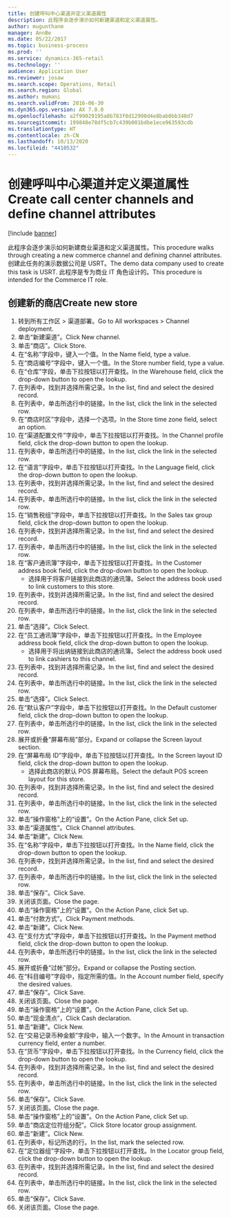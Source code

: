 ```yaml
---
title: 创建呼叫中心渠道并定义渠道属性
description: 此程序会逐步演示如何新建渠道和定义渠道属性。
author: mugunthanm
manager: AnnBe
ms.date: 05/22/2017
ms.topic: business-process
ms.prod: ''
ms.service: dynamics-365-retail
ms.technology: ''
audience: Application User
ms.reviewer: josaw
ms.search.scope: Operations, Retail
ms.search.region: Global
ms.author: mumani
ms.search.validFrom: 2016-06-30
ms.dyn365.ops.version: AX 7.0.0
ms.openlocfilehash: a2f99029195a8b783f0d12990d4e8bab0bb348d7
ms.sourcegitcommit: 199848e78df5cb7c439b001bdbe1ece963593cdb
ms.translationtype: HT
ms.contentlocale: zh-CN
ms.lasthandoff: 10/13/2020
ms.locfileid: "4410532"
---
```

# <a name="create-call-center-channels-and-define-channel-attributes"></a><span data-ttu-id="af5f5-103">创建呼叫中心渠道并定义渠道属性</span><span class="sxs-lookup"><span data-stu-id="af5f5-103">Create call center channels and define channel attributes</span></span>

[!include [banner](../includes/banner.md)]

<span data-ttu-id="af5f5-104">此程序会逐步演示如何新建商业渠道和定义渠道属性。</span><span class="sxs-lookup"><span data-stu-id="af5f5-104">This procedure walks through creating a new commerce channel and defining channel attributes.</span></span> <span data-ttu-id="af5f5-105">创建此任务的演示数据公司是 USRT。</span><span class="sxs-lookup"><span data-stu-id="af5f5-105">The demo data company used to create this task is USRT.</span></span> <span data-ttu-id="af5f5-106">此程序是专为商业 IT 角色设计的。</span><span class="sxs-lookup"><span data-stu-id="af5f5-106">This procedure is intended for the Commerce IT role.</span></span>


## <a name="create-new-store"></a><span data-ttu-id="af5f5-107">创建新的商店</span><span class="sxs-lookup"><span data-stu-id="af5f5-107">Create new store</span></span>
1. <span data-ttu-id="af5f5-108">转到所有工作区 > 渠道部署。</span><span class="sxs-lookup"><span data-stu-id="af5f5-108">Go to All workspaces > Channel deployment.</span></span>
2. <span data-ttu-id="af5f5-109">单击“新建渠道”。</span><span class="sxs-lookup"><span data-stu-id="af5f5-109">Click New channel.</span></span>
3. <span data-ttu-id="af5f5-110">单击“商店”。</span><span class="sxs-lookup"><span data-stu-id="af5f5-110">Click Store.</span></span>
4. <span data-ttu-id="af5f5-111">在“名称”字段中，键入一个值。</span><span class="sxs-lookup"><span data-stu-id="af5f5-111">In the Name field, type a value.</span></span>
5. <span data-ttu-id="af5f5-112">在“商店编号”字段中，键入一个值。</span><span class="sxs-lookup"><span data-stu-id="af5f5-112">In the Store number field, type a value.</span></span>
6. <span data-ttu-id="af5f5-113">在“仓库”字段，单击下拉按钮以打开查找。</span><span class="sxs-lookup"><span data-stu-id="af5f5-113">In the Warehouse field, click the drop-down button to open the lookup.</span></span>
7. <span data-ttu-id="af5f5-114">在列表中，找到并选择所需记录。</span><span class="sxs-lookup"><span data-stu-id="af5f5-114">In the list, find and select the desired record.</span></span>
8. <span data-ttu-id="af5f5-115">在列表中，单击所选行中的链接。</span><span class="sxs-lookup"><span data-stu-id="af5f5-115">In the list, click the link in the selected row.</span></span>
9. <span data-ttu-id="af5f5-116">在“商店时区”字段中，选择一个选项。</span><span class="sxs-lookup"><span data-stu-id="af5f5-116">In the Store time zone field, select an option.</span></span>
10. <span data-ttu-id="af5f5-117">在“渠道配置文件”字段中，单击下拉按钮以打开查找。</span><span class="sxs-lookup"><span data-stu-id="af5f5-117">In the Channel profile field, click the drop-down button to open the lookup.</span></span>
11. <span data-ttu-id="af5f5-118">在列表中，单击所选行中的链接。</span><span class="sxs-lookup"><span data-stu-id="af5f5-118">In the list, click the link in the selected row.</span></span>
12. <span data-ttu-id="af5f5-119">在“语言”字段中，单击下拉按钮以打开查找。</span><span class="sxs-lookup"><span data-stu-id="af5f5-119">In the Language field, click the drop-down button to open the lookup.</span></span>
13. <span data-ttu-id="af5f5-120">在列表中，找到并选择所需记录。</span><span class="sxs-lookup"><span data-stu-id="af5f5-120">In the list, find and select the desired record.</span></span>
14. <span data-ttu-id="af5f5-121">在列表中，单击所选行中的链接。</span><span class="sxs-lookup"><span data-stu-id="af5f5-121">In the list, click the link in the selected row.</span></span>
15. <span data-ttu-id="af5f5-122">在“销售税组”字段中，单击下拉按钮以打开查找。</span><span class="sxs-lookup"><span data-stu-id="af5f5-122">In the Sales tax group field, click the drop-down button to open the lookup.</span></span>
16. <span data-ttu-id="af5f5-123">在列表中，找到并选择所需记录。</span><span class="sxs-lookup"><span data-stu-id="af5f5-123">In the list, find and select the desired record.</span></span>
17. <span data-ttu-id="af5f5-124">在列表中，单击所选行中的链接。</span><span class="sxs-lookup"><span data-stu-id="af5f5-124">In the list, click the link in the selected row.</span></span>
18. <span data-ttu-id="af5f5-125">在“客户通讯簿”字段中，单击下拉按钮以打开查找。</span><span class="sxs-lookup"><span data-stu-id="af5f5-125">In the Customer address book field, click the drop-down button to open the lookup.</span></span>
    * <span data-ttu-id="af5f5-126">选择用于将客户链接到此商店的通讯簿。</span><span class="sxs-lookup"><span data-stu-id="af5f5-126">Select the address book used to link customers to this store.</span></span>  
19. <span data-ttu-id="af5f5-127">在列表中，找到并选择所需记录。</span><span class="sxs-lookup"><span data-stu-id="af5f5-127">In the list, find and select the desired record.</span></span>
20. <span data-ttu-id="af5f5-128">在列表中，单击所选行中的链接。</span><span class="sxs-lookup"><span data-stu-id="af5f5-128">In the list, click the link in the selected row.</span></span>
21. <span data-ttu-id="af5f5-129">单击“选择”。</span><span class="sxs-lookup"><span data-stu-id="af5f5-129">Click Select.</span></span>
22. <span data-ttu-id="af5f5-130">在“员工通讯簿”字段中，单击下拉按钮以打开查找。</span><span class="sxs-lookup"><span data-stu-id="af5f5-130">In the Employee address book field, click the drop-down button to open the lookup.</span></span>
    * <span data-ttu-id="af5f5-131">选择用于将出纳链接到此商店的通讯簿。</span><span class="sxs-lookup"><span data-stu-id="af5f5-131">Select the address book used to link cashiers to this channel.</span></span>  
23. <span data-ttu-id="af5f5-132">在列表中，找到并选择所需记录。</span><span class="sxs-lookup"><span data-stu-id="af5f5-132">In the list, find and select the desired record.</span></span>
24. <span data-ttu-id="af5f5-133">在列表中，单击所选行中的链接。</span><span class="sxs-lookup"><span data-stu-id="af5f5-133">In the list, click the link in the selected row.</span></span>
25. <span data-ttu-id="af5f5-134">单击“选择”。</span><span class="sxs-lookup"><span data-stu-id="af5f5-134">Click Select.</span></span>
26. <span data-ttu-id="af5f5-135">在“默认客户”字段中，单击下拉按钮以打开查找。</span><span class="sxs-lookup"><span data-stu-id="af5f5-135">In the Default customer field, click the drop-down button to open the lookup.</span></span>
27. <span data-ttu-id="af5f5-136">在列表中，单击所选行中的链接。</span><span class="sxs-lookup"><span data-stu-id="af5f5-136">In the list, click the link in the selected row.</span></span>
28. <span data-ttu-id="af5f5-137">展开或折叠“屏幕布局”部分。</span><span class="sxs-lookup"><span data-stu-id="af5f5-137">Expand or collapse the Screen layout section.</span></span>
29. <span data-ttu-id="af5f5-138">在“屏幕布局 ID”字段中，单击下拉按钮以打开查找。</span><span class="sxs-lookup"><span data-stu-id="af5f5-138">In the Screen layout ID field, click the drop-down button to open the lookup.</span></span>
    * <span data-ttu-id="af5f5-139">选择此商店的默认 POS 屏幕布局。</span><span class="sxs-lookup"><span data-stu-id="af5f5-139">Select the default POS screen layout for this store.</span></span>  
30. <span data-ttu-id="af5f5-140">在列表中，找到并选择所需记录。</span><span class="sxs-lookup"><span data-stu-id="af5f5-140">In the list, find and select the desired record.</span></span>
31. <span data-ttu-id="af5f5-141">在列表中，单击所选行中的链接。</span><span class="sxs-lookup"><span data-stu-id="af5f5-141">In the list, click the link in the selected row.</span></span>
32. <span data-ttu-id="af5f5-142">单击“操作窗格”上的“设置”。</span><span class="sxs-lookup"><span data-stu-id="af5f5-142">On the Action Pane, click Set up.</span></span>
33. <span data-ttu-id="af5f5-143">单击“渠道属性”。</span><span class="sxs-lookup"><span data-stu-id="af5f5-143">Click Channel attributes.</span></span>
34. <span data-ttu-id="af5f5-144">单击“新建”。</span><span class="sxs-lookup"><span data-stu-id="af5f5-144">Click New.</span></span>
35. <span data-ttu-id="af5f5-145">在“名称”字段中，单击下拉按钮以打开查找。</span><span class="sxs-lookup"><span data-stu-id="af5f5-145">In the Name field, click the drop-down button to open the lookup.</span></span>
36. <span data-ttu-id="af5f5-146">在列表中，找到并选择所需记录。</span><span class="sxs-lookup"><span data-stu-id="af5f5-146">In the list, find and select the desired record.</span></span>
37. <span data-ttu-id="af5f5-147">在列表中，单击所选行中的链接。</span><span class="sxs-lookup"><span data-stu-id="af5f5-147">In the list, click the link in the selected row.</span></span>
38. <span data-ttu-id="af5f5-148">单击“保存”。</span><span class="sxs-lookup"><span data-stu-id="af5f5-148">Click Save.</span></span>
39. <span data-ttu-id="af5f5-149">关闭该页面。</span><span class="sxs-lookup"><span data-stu-id="af5f5-149">Close the page.</span></span>
40. <span data-ttu-id="af5f5-150">单击“操作窗格”上的“设置”。</span><span class="sxs-lookup"><span data-stu-id="af5f5-150">On the Action Pane, click Set up.</span></span>
41. <span data-ttu-id="af5f5-151">单击“付款方式”。</span><span class="sxs-lookup"><span data-stu-id="af5f5-151">Click Payment methods.</span></span>
42. <span data-ttu-id="af5f5-152">单击“新建”。</span><span class="sxs-lookup"><span data-stu-id="af5f5-152">Click New.</span></span>
43. <span data-ttu-id="af5f5-153">在“支付方式”字段中，单击下拉按钮以打开查找。</span><span class="sxs-lookup"><span data-stu-id="af5f5-153">In the Payment method field, click the drop-down button to open the lookup.</span></span>
44. <span data-ttu-id="af5f5-154">在列表中，单击所选行中的链接。</span><span class="sxs-lookup"><span data-stu-id="af5f5-154">In the list, click the link in the selected row.</span></span>
45. <span data-ttu-id="af5f5-155">展开或折叠“过帐”部分。</span><span class="sxs-lookup"><span data-stu-id="af5f5-155">Expand or collapse the Posting section.</span></span>
46. <span data-ttu-id="af5f5-156">在“科目编号”字段中，指定所需的值。</span><span class="sxs-lookup"><span data-stu-id="af5f5-156">In the Account number field, specify the desired values.</span></span>
47. <span data-ttu-id="af5f5-157">单击“保存”。</span><span class="sxs-lookup"><span data-stu-id="af5f5-157">Click Save.</span></span>
48. <span data-ttu-id="af5f5-158">关闭该页面。</span><span class="sxs-lookup"><span data-stu-id="af5f5-158">Close the page.</span></span>
49. <span data-ttu-id="af5f5-159">单击“操作窗格”上的“设置”。</span><span class="sxs-lookup"><span data-stu-id="af5f5-159">On the Action Pane, click Set up.</span></span>
50. <span data-ttu-id="af5f5-160">单击“现金清点”，</span><span class="sxs-lookup"><span data-stu-id="af5f5-160">Click Cash declaration.</span></span>
51. <span data-ttu-id="af5f5-161">单击“新建”。</span><span class="sxs-lookup"><span data-stu-id="af5f5-161">Click New.</span></span>
52. <span data-ttu-id="af5f5-162">在“交易记录币种金额”字段中，输入一个数字。</span><span class="sxs-lookup"><span data-stu-id="af5f5-162">In the Amount in transaction currency field, enter a number.</span></span>
53. <span data-ttu-id="af5f5-163">在“货币”字段中，单击下拉按钮以打开查找。</span><span class="sxs-lookup"><span data-stu-id="af5f5-163">In the Currency field, click the drop-down button to open the lookup.</span></span>
54. <span data-ttu-id="af5f5-164">在列表中，找到并选择所需记录。</span><span class="sxs-lookup"><span data-stu-id="af5f5-164">In the list, find and select the desired record.</span></span>
55. <span data-ttu-id="af5f5-165">在列表中，单击所选行中的链接。</span><span class="sxs-lookup"><span data-stu-id="af5f5-165">In the list, click the link in the selected row.</span></span>
56. <span data-ttu-id="af5f5-166">单击“保存”。</span><span class="sxs-lookup"><span data-stu-id="af5f5-166">Click Save.</span></span>
57. <span data-ttu-id="af5f5-167">关闭该页面。</span><span class="sxs-lookup"><span data-stu-id="af5f5-167">Close the page.</span></span>
58. <span data-ttu-id="af5f5-168">单击“操作窗格”上的“设置”。</span><span class="sxs-lookup"><span data-stu-id="af5f5-168">On the Action Pane, click Set up.</span></span>
59. <span data-ttu-id="af5f5-169">单击“商店定位符组分配”。</span><span class="sxs-lookup"><span data-stu-id="af5f5-169">Click Store locator group assignment.</span></span>
60. <span data-ttu-id="af5f5-170">单击“新建”。</span><span class="sxs-lookup"><span data-stu-id="af5f5-170">Click New.</span></span>
61. <span data-ttu-id="af5f5-171">在列表中，标记所选的行。</span><span class="sxs-lookup"><span data-stu-id="af5f5-171">In the list, mark the selected row.</span></span>
62. <span data-ttu-id="af5f5-172">在“定位器组”字段中，单击下拉按钮以打开查找。</span><span class="sxs-lookup"><span data-stu-id="af5f5-172">In the Locator group field, click the drop-down button to open the lookup.</span></span>
63. <span data-ttu-id="af5f5-173">在列表中，找到并选择所需记录。</span><span class="sxs-lookup"><span data-stu-id="af5f5-173">In the list, find and select the desired record.</span></span>
64. <span data-ttu-id="af5f5-174">在列表中，单击所选行中的链接。</span><span class="sxs-lookup"><span data-stu-id="af5f5-174">In the list, click the link in the selected row.</span></span>
65. <span data-ttu-id="af5f5-175">单击“保存”。</span><span class="sxs-lookup"><span data-stu-id="af5f5-175">Click Save.</span></span>
66. <span data-ttu-id="af5f5-176">关闭该页面。</span><span class="sxs-lookup"><span data-stu-id="af5f5-176">Close the page.</span></span>

